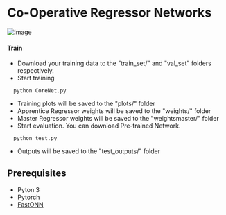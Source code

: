 # Co-Operative Regressor Networks

![image](https://github.com/user-attachments/assets/ae1c3732-5dcd-4776-b85e-da7e1cb304a5)


#### Train
- Download your training data to the "train_set/" and "val_set" folders respectively.
- Start training
```http
  python CoreNet.py
```
- Training plots will be saved to the "plots/" folder
- Apprentice Regressor weights will be saved to the "weights/" folder
- Master Regressor weights will be saved to the "weightsmaster/" folder
- Start evaluation. You can download Pre-trained Network.
```http
  python test.py
```
- Outputs will be saved to the "test_outputs/" folder 

## Prerequisites
- Pyton 3
- Pytorch
- [FastONN](https://github.com/junaidmalik09/fastonn) 
